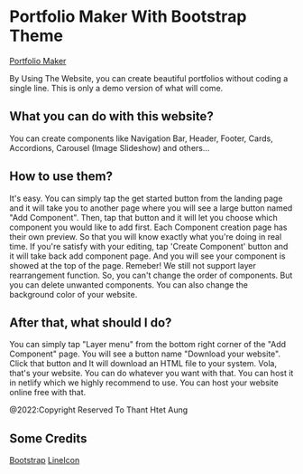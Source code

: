 # Portfolio Maker With Bootstrap Theme
[Portfolio Maker](https://bs-portfolio-maker.netlify.app)

By Using The Website, you can create beautiful portfolios without coding a single line. This is only a demo version of what will come. 

## What you can do with this website?

You can create components like Navigation Bar, Header, Footer, Cards, Accordions, Carousel (Image Slideshow) and others...

## How to use them?

It's easy. You can simply tap the get started button from the landing page and it will take you to another page where you will see a large button named "Add Component". Then, tap that button and it will let you choose which component you would like to add first. Each Component creation page has their own preview. So that you will know exactly what you're doing in real time. If you're satisfy with your editing, tap 'Create Component' button and it will take back add component page. And you will see your component is showed at the top of the page. Remeber! We still not support layer rearrangement function. So, you can't change the order of components. But you can delete unwanted components. You can also change the background color of your website.

## After that, what should I do?

You can simply tap "Layer menu" from the bottom right corner of the "Add Component" page. You will see a button name "Download your website". Click that button and It will download an HTML file to your system. Vola, that's your website. You can do whatever you want with that. You can host it in netlify which we highly recommend to use. You can host your website online free with that.

@2022:Copyright Reserved To Thant Htet Aung

## Some Credits

[Bootstrap](https://getbootstrap.com) [LineIcon](https://lineicons.com)
